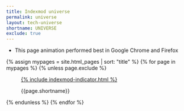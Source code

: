 ```yaml
---
title: Indexmod universe
permalink: universe
layout: tech-universe
shortname: UNIVERSE
exclude: true
---
```


+ This page animation performed best in Google Chrome and Firefox

<wrap>

{% assign mypages = site.html_pages | sort: "title" %}
{% for page in mypages %}
{% unless page.exclude %}
<figure>
<a href="{{ page.permalink | absolute_url }}">{% include indexmod-indicator.html %}</a>
<figcaption>
<p class="shortname">{{page.shortname}}</p></figcaption>
</figure>
{% endunless %}
{% endfor %}

</wrap>
